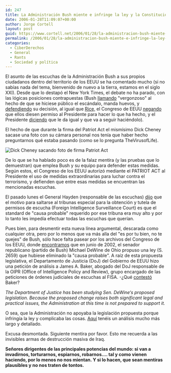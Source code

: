 ```yaml
---
id: 247
title: La Administración Bush miente e infringe la ley y la Constitución
date: 2006-01-28T11:09:07+00:00
author: Jorge Cortell
layout: post
guid: https://www.cortell.net/2006/01/28/la-administracion-bush-miente-e-infringe-la-ley-y-la-constitucion/
permalink: /2006/01/28/la-administracion-bush-miente-e-infringe-la-ley-y-la-constitucion/
categories:
  - CiberDerechos
  - General
  - Rants
  - Sociedad y polí­tica
---
```

El asunto de las escuchas de la Administración Bush a sus propios ciudadanos dentro del territorio de los EEUU se ha comentado mucho (si no sabí­as nada del tema, bienvenido de nuevo a la tierra, estamos en el siglo XXI). Desde que lo destapó el New York Times, el debate no ha parado, con las lógicas posiciones contrapuestas (Bush [llamando](https://www2.noticiasdot.com/publicaciones/2005/1205/2012/noticias/noticias_201205-04.htm) "vergonzoso" al hecho de que se hiciese público el escándalo, manda huevos, y [defendiendo](https://www.20minutos.es/noticia/84072/0/bush/programa/escuchas/) su decisión, al igual que [Rice,](https://www.20minutos.es/noticia/74622/0/SEGURIDAD/EEUU/RICE/) el Congreso de EEUU [negando](https://www.plus.es/codigo/noticias/ficha_noticia.asp?id=517557) que ellos diesen permiso al Presidente para hacer lo que ha hecho, y el Presidente [diciendo](https://www.laopinion.com/elpais/?rkey=00060126160336617090) que le da igual y que va a seguir haciéndolo).

El hecho de que durante la firma del Patriot Act el mismí­simo Dick Cheney sacase una foto con su cámara personal nos tení­a que haber hecho preguntarnos qué estaba pasando (como se lo pregunta TheVirusofLife).

![Dick Cheney sacando foto de firma Patriot Act](https://tinypic.com/kbf8yf.jpg)

De lo que se ha hablado poco es de la falaz mentira (y las pruebas que lo demuestran) que emplea Bush y su equipo para defender estas medidas. Según estos, el Congreso de los EEUU autorizó mediante el PATRIOT ACT al Presidente el uso de medidas extraordinarias para luchar contra el terrorismo, y defienden que entre esas medidas se encuentran las mencionadas escuchas.

El pasado lunes el General Hayden (responsable de las escuchas) [dijo](https://www.washingtonpost.com/wp-dyn/content/article/2006/01/23/AR2006012300754.html) que el motivo para saltarse al tribunas especial para la obtención y tutela de permisos de escucha (Foreign Intelligence Surveillance Court) es que el standard de "causa probable" requerido por ese tribuna era muy alto y por lo tanto les impedí­a efectuar todas las escuchas que querí­an.

Pues bien, para desmentir esta nueva lí­nea argumental, descarada como cualquier otra, pero por lo menos que va más alla del "es por tu bien, no te quejes" de Bush, sólo hace falta pasear por los archivos del Congreso de los EEUU, donde [encontramos](https://www.fas.org/irp/congress/2002_cr/s2659.html) que en junio de 2002, el senador republicano (partido de Bush) Michael DeWine de Ohio propuso una ley (S. 2659) que hubiese eliminado la "causa probable". A raí­z de esta propuesta legislativa, el Departamento de Justicia (DoJ) del Gobierno de EEUU hizo una petición de análisis a James A. Baker, abogado del DoJ responsable de la OIPR (Office of Intelligence Policy and Review), grupo encargado de las peticiones de órdenes judiciales de escuchas al FISA. -¿Qué [contestó](https://www.fas.org/irp/congress/2002_hr/073102baker.html) Baker?

_The Department of Justice has been studying Sen. DeWine‘s proposed legislation. Because the proposed change raises both significant legal and practical issues, the Administration at this time is not prepared to support it._

O sea, que la Administración no apoyaba la legislación propuesta porque infringí­a la ley y complicaba las cosas. [Aquí­](https://glenngreenwald.blogspot.com/2006/01/administrations-new-fisa-defense-is.html) tenéis un análisis mucho más largo y detallado.

Excusa desmontada. Siguiente mentira por favor. Esto me recuerda a las invisibles armas de destrucción masiva de Iraq.

**Señores dirigentes de las principales potencias del mundo: si van a invadirnos, torturarnos, espiarnos, robarnos.... tal y como vienen haciendo, por lo menos no nos mientan. Y si lo hacen, que sean mentiras plausibles y no nos traten de tontos.**